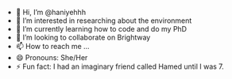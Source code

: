 - 👋 Hi, I’m @haniyehhh
- 👀 I’m interested in researching about the environment
- 🌱 I’m currently learning how to code and do my PhD 
- 💞️ I’m looking to collaborate on Brightway
- 📫 How to reach me ...
- 😄 Pronouns: She/Her
- ⚡ Fun fact: I had an imaginary friend called Hamed until I was 7.

<!---
haniyehhh/haniyehhh is a ✨ special ✨ repository because its `README.md` (this file) appears on your GitHub profile.
You can click the Preview link to take a look at your changes.
--->
